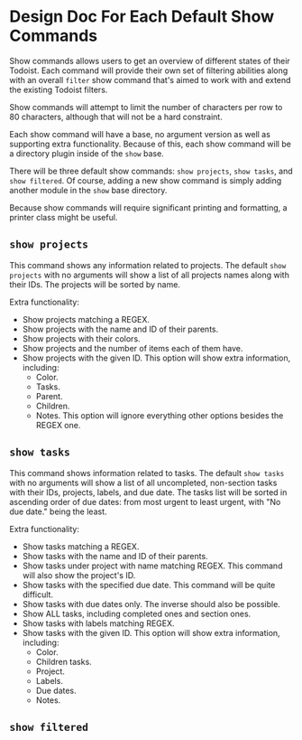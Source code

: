 # Design Doc For Each Default Show Commands

Show commands allows users to get an overview of different states of their
Todoist. Each command will provide their own set of filtering abilities along
with an overall `filter` show command that's aimed to work with and extend the
existing Todoist filters.

Show commands will attempt to limit the number of characters per row to 80
characters, although that will not be a hard constraint.

Each show command will have a base, no argument version as well as supporting
extra functionality. Because of this, each show command will be a directory
plugin inside of the `show` base.

There will be three default show commands: `show projects`, `show tasks`, and
`show filtered`. Of course, adding a new show command is simply adding another
module in the `show` base directory.

Because show commands will require significant printing and formatting, a
printer class might be useful.

## `show projects`

This command shows any information related to projects. The default `show
projects` with no arguments will show a list of all projects names along with
their IDs. The projects will be sorted by name.

Extra functionality:
- Show projects matching a REGEX.
- Show projects with the name and ID of their parents.
- Show projects with their colors.
- Show projects and the number of items each of them have.
- Show projects with the given ID. This option will show extra information,
  including:
  - Color.
  - Tasks.
  - Parent.
  - Children.
  - Notes.
  This option will ignore everything other options besides the REGEX one.

## `show tasks`

This command shows information related to tasks. The default `show tasks` with
no arguments will show a list of all uncompleted, non-section tasks with their
IDs, projects, labels, and due date. The tasks list will be sorted in ascending
order of due dates: from most urgent to least urgent, with "No due date." being
the least.

Extra functionality:
- Show tasks matching a REGEX.
- Show tasks with the name and ID of their parents.
- Show tasks under project with name matching REGEX. This command will also show
  the project's ID.
- Show tasks with the specified due date. This command will be quite difficult.
- Show tasks with due dates only. The inverse should also be possible.
- Show ALL tasks, including completed ones and section ones.
- Show tasks with labels matching REGEX.
- Show tasks with the given ID. This option will show extra information,
  including:
  - Color.
  - Children tasks.
  - Project.
  - Labels.
  - Due dates.
  - Notes.

## `show filtered`
